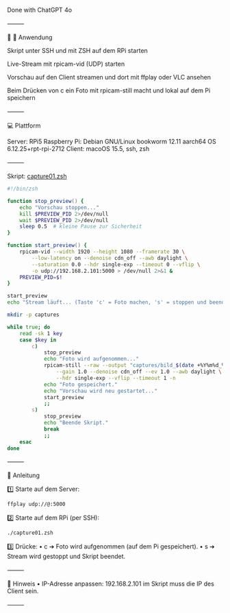 Done with ChatGPT 4o

⸻

📸 🎥 Anwendung

Skript unter SSH und mit ZSH auf dem RPi starten

Live-Stream mit rpicam-vid (UDP) starten

Vorschau auf den Client streamen und dort mit ffplay oder VLC ansehen

Beim Drücken von c ein Foto mit rpicam-still macht und lokal auf dem Pi speichern

⸻

💻 Plattform

Server: RPi5 Raspberry Pi: Debian GNU/Linux bookworm 12.11 aarch64 OS 6.12.25+rpt-rpi-2712
Client: macoOS 15.5, ssh, zsh 

⸻

Skript: [capture01.zsh](scripts/capture01.zsh)



```zsh
#!/bin/zsh

function stop_preview() {
    echo "Vorschau stoppen..."
    kill $PREVIEW_PID 2>/dev/null
    wait $PREVIEW_PID 2>/dev/null
    sleep 0.5  # kleine Pause zur Sicherheit
}

function start_preview() {
    rpicam-vid --width 1920 --height 1080 --framerate 30 \
        --low-latency on --denoise cdn_off --awb daylight \
        --saturation 0.0 --hdr single-exp --timeout 0 --vflip \
        -o udp://192.168.2.101:5000 > /dev/null 2>&1 &
    PREVIEW_PID=$!
}

start_preview
echo "Stream läuft... (Taste 'c' = Foto machen, 's' = stoppen und beenden)"

mkdir -p captures

while true; do
    read -sk 1 key
    case $key in
        c)
            stop_preview
            echo "Foto wird aufgenommen..."
            rpicam-still --raw --output "captures/bild_$(date +%Y%m%d_%H%M%S).jpg" \
                --gain 1.0 --denoise cdn_off --ev 1.0 --awb daylight \
                --hdr single-exp --vflip --timeout 1 -n
            echo "Foto gespeichert."
            echo "Vorschau wird neu gestartet..."
            start_preview
            ;;
        s)
            stop_preview
            echo "Beende Skript."
            break
            ;;
    esac
done
```

⸻

🔧 Anleitung

1️⃣ Starte auf dem Server:

```zsh
ffplay udp://@:5000
```

2️⃣ Starte auf dem RPi (per SSH):

```zsh
./capture01.zsh
```

3️⃣ Drücke:
	•	c ➔ Foto wird aufgenommen (auf dem Pi gespeichert).
	•	s ➔ Stream wird gestoppt und Skript beendet.

⸻

🚦 Hinweis
	•	IP-Adresse anpassen: 192.168.2.101 im Skript muss die IP des Client sein.

⸻
